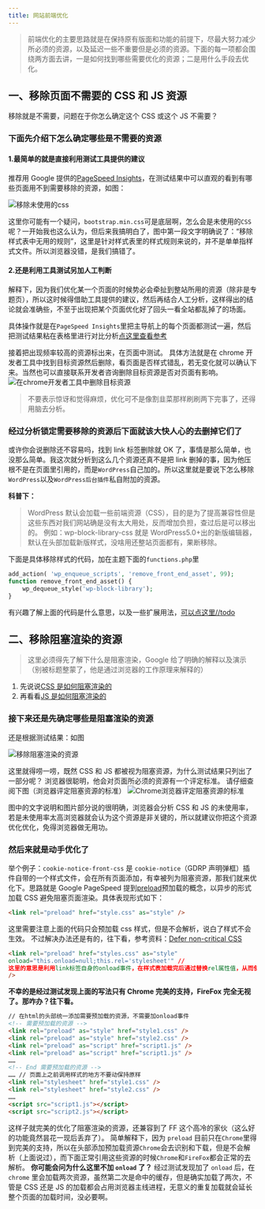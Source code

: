 ```yaml
---
title: 网站前端优化
---
```


> 前端优化的主要思路就是在保持原有版面和功能的前提下，尽最大努力减少所必须的资源，以及延迟一些不重要但是必须的资源。下面的每一项都会围绕两方面去讲，一是如何找到哪些需要优化的资源；二是用什么手段去优化。

## 一、移除页面不需要的 CSS 和 JS 资源

移除就是不需要，问题在于你怎么确定这个 CSS 或这个 JS 不需要？

### 下面先介绍下怎么确定哪些是不需要的资源

#### 1.最简单的就是直接利用测试工具提供的建议

推荐用 Google 提供的[PageSpeed Insights](https://developers.google.com/speed/pagespeed/insights/?hl=zh_cn "PageSpeed Insights")，在测试结果中可以直观的看到有哪些页面用不到需要移除的资源，如图：

![移除未使用的css](https://i.imgur.com/ERK7Qi7.png)


这里你可能有一个疑问，`bootstrap.min.css`可是底层啊，怎么会是未使用的`CSS`呢？一开始我也这么认为，但后来我搞明白了，图中第一段文字明确说了：“移除样式表中无用的规则”，这里是针对样式表里的样式规则来说的，并不是单单指样式文件。所以浏览器没错，是我们搞错了。

#### 2.还是利用工具测试另加人工判断

解释下，因为我们优化某一个页面的时候势必会牵扯到整站所用的资源（除非是专题页），所以这时候得借助工具提供的建议，然后再结合人工分析，这样得出的结论就会准确些，不至于出现把某个页面优化好了回头一看全站都乱掉了的场面。

具体操作就是在`PageSpeed Insights`里把主导航上的每个页面都测试一遍，然后把测试结果粘在表格里进行对比分析[点这里查看参考](https://docs.google.com/spreadsheets/d/1fTCPFx5Oz7blGHim7fz2uOJJJL7bGVQrP7wyduXuISY/edit#gid=0 "参考")

接着把出现频率较高的资源标出来，在页面中测试。
具体方法就是在 chrome 开发者工具中找到目标资源然后删除，看页面是否样式错乱，若无变化就可以确认下来。当然也可以直接联系开发者咨询删除目标资源是否对页面有影响。
![在chrome开发者工具中删除目标资源](https://i.imgur.com/4it96se.png)

> 不要表示惊讶和觉得麻烦，优化可不是像割韭菜那样刷刷两下完事了，还得用脑去分析。

### 经过分析锁定需要移除的资源后下面就该大快人心的去删掉它们了

或许你会说删除还不容易吗，找到 link 标签删除就 OK 了，事情是那么简单，也没那么简单。我这次就分析到这么几个资源还真不是把 link 删掉的事，因为他压根不是在页面里引用的，而是`WordPress`自己加的。所以这里就是要说下怎么移除`WordPress`以及`WordPress后台插件`私自附加的资源。

**科普下：**

> WordPress 默认会加载一些前端资源（CSS），目的是为了提高兼容性但是这些东西对我们网站确是没有太大用处，反而增加负担，查过后是可以移出的。
> 例如：wp-block-library-css 就是 WordPress5.0+出的新版编辑器，默认在头部加载新版样式，没啥用还整站页面都有，果断移除。

下面是具体移除样式的代码，加在主题下面的`functions.php`里

```PHP
add_action( 'wp_enqueue_scripts', 'remove_front_end_asset', 99);
function remove_front_end_asset() {
    wp_dequeue_style('wp-block-library');
}
```

有兴趣了解上面的代码是什么意思，以及一些扩展用法，[可以点这里//todo](http://www.todo.com "可以点这里//todo")

## 二、移除阻塞渲染的资源

> 这里必须得先了解下什么是阻塞渲染，Google 给了明确的解释以及演示（别被标题整蒙了，他是通过浏览器的工作原理来解释的）

1. 先说说[CSS 是如何阻塞渲染的](https://developers.google.com/web/fundamentals/performance/critical-rendering-path/render-blocking-css "CSS是如何阻塞渲染的")
2. 再看看[JS 是如何阻塞渲染的](https://developers.google.com/web/fundamentals/performance/critical-rendering-path/adding-interactivity-with-javascript "JS是如何阻塞渲染的")

### 接下来还是先确定哪些是阻塞渲染的资源

还是根据测试结果：如图

![移除阻塞渲染的资源](https://i.imgur.com/iZrGfzc.png?1)

这里就得唠一唠，既然 CSS 和 JS 都被视为阻塞资源，为什么测试结果只列出了一部分呢？
浏览器很聪明，他会对页面所必须的资源有一个评定标准。
请仔细查阅下图（浏览器评定阻塞资源的标准）
![Chrome浏览器评定阻塞资源的标准](https://i.imgur.com/K0Lr58A.png)

图中的文字说明和图片部分说的很明确，浏览器会分析 CSS 和 JS 的未使用率，若是未使用率太高浏览器就会认为这个资源是非关键的，所以就建议你把这个资源优化优化，免得浏览器做无用功。

### 然后来就是动手优化了

举个例子：`cookie-notice-front-css` 是 `cookie-notice`（GDRP 声明弹框）插件自带的一个样式文件，会在所有页面添加，有幸被列为阻塞资源，那我们就来优化下。思路就是 Google PageSpeed 提到[preload](https://developer.mozilla.org/zh-CN/docs/Web/HTML/Preloading_content "preload")预加载的概念，以异步的形式加载 CSS 避免阻塞页面渲染。具体表现形式如下：

```html
<link rel="preload" href="style.css" as="style" />
```

这里需要注意上面的代码只会预加载 css 样式，但是不会解析，说白了样式不会生效。
不过解决办法还是有的，往下看，参考资料：[Defer non-critical CSS](https://web.dev/defer-non-critical-css/ "Defer non-critical CSS")

```html
<link rel="preload" href="styles.css" as="style"
onload="this.onload=null;this.rel='stylesheet'" //
这里的意思是利用link标签自身的onload事件，在样式表加载完后通过替换rel属性值，从而使样式表被浏览器立马解析。
/>
```

**不幸的是经过测试发现上面的写法只有 Chrome 完美的支持，FireFox 完全无视了。那咋办？往下看。**

```html
// 在html的头部统一添加需要预加载的资源，不需要加onload事件
<!-- 需要预加载的资源 -->
<link rel="preload" as="style" href="style1.css" />
<link rel="preload" as="style" href="style2.css" />
<link rel="preload" as="script" href="script1.js" />
<link rel="preload" as="script" href="script1.js" />
……
<!-- End 需要预加载的资源 -->
…… // 页面上之前调用样式的地方不要动保持原样
<link rel="stylesheet" href="style1.css" />
<link rel="stylesheet" href="style2.css" />
……
<script src="script1.js"></script>
<script src="script2.js"></script>
```

这样子就完美的优化了阻塞渲染的资源，还兼容到了 FF 这个高冷的家伙（这么好的功能竟然昙花一现后丢弃了）。
简单解释下，因为 `preload` 目前只在`Chrome`里得到完美的支持，所以在头部添加预加载资源`Chrome`会去识别和下载，但是不会解析（上面说过），而下面正常引用这些资源的时候`Chrome`和`FireFox`都会正常的去解析。
**你可能会问为什么这里不加 `onload` 了？**
经过测试发现加了 `onload` 后，在 `chrome` 里会加载两次资源，虽然第二次是命中的缓存，但是确实加载了两次，不管是 CSS 还是 JS 的加载都会占用浏览器主线进程，无意义的重复加载就会延长整个页面的加载时间，没必要啊。
